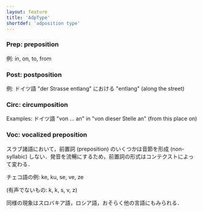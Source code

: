 ```yaml
---
layout: feature
title: 'AdpType'
shortdef: 'adposition type'
---
```


### Prep: preposition

例: in, on, to, from

### Post: postposition

例: ドイツ語 "der Strasse entlang" における "entlang" (along the street)

### Circ: circumposition

Examples: ドイツ語 "von … an" in "von dieser Stelle an" (from this place
on)

### Voc: vocalized preposition

スラブ諸語において，前置詞 (preposition) のいくつかは音節を形成 (non-syllabic) しない．発音を流暢にするため，前置詞の形式はコンテクストによって変わる．

チェコ語の例: ke, ku, se, ve, ze

(有声でないもの: k, k, s, v, z)

同様の現象はスロバキア語，ロシア語，おそらく他の言語にもみられる．
